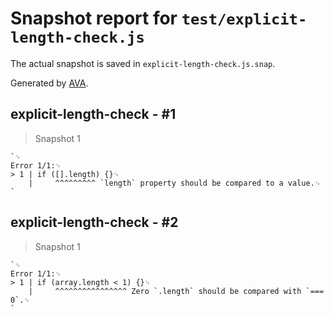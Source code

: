 # Snapshot report for `test/explicit-length-check.js`

The actual snapshot is saved in `explicit-length-check.js.snap`.

Generated by [AVA](https://avajs.dev).

## explicit-length-check - #1

> Snapshot 1

    `␊
    Error 1/1:␊
    > 1 | if ([].length) {}␊
        |     ^^^^^^^^^ `length` property should be compared to a value.␊
    `

## explicit-length-check - #2

> Snapshot 1

    `␊
    Error 1/1:␊
    > 1 | if (array.length < 1) {}␊
        |     ^^^^^^^^^^^^^^^^ Zero `.length` should be compared with `=== 0`.␊
    `
